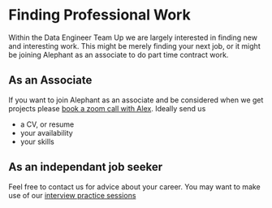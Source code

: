 # Finding Professional Work

Within the Data Engineer Team Up we are largely interested in finding new and interesting work. This might be merely finding your next job, or it might be joining Alephant as an associate to do part time contract work. 


## As an Associate

If you want to join Alephant as an associate and be considered when we get projects please [book a zoom call with Alex](contact.md). Ideally send us 

* a CV, or resume
* your availability
* your skills

## As an independant job seeker

Feel free to contact us for advice about your career. 
You may want to make use of our [interview practice sessions](interviewhelp.md)
